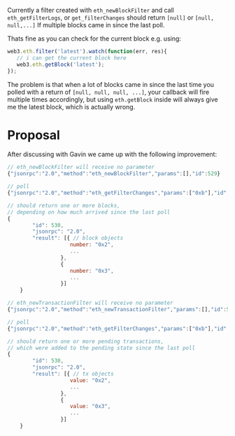Currently a filter created with `eth_newBlockFilter` and call `eth_getFilterLogs`, or `get_filterChanges` should return `[null]` or `[null, null,...]` If multiple blocks came in since the last poll.

Thats fine as you can check for the current block e.g. using:

```js
web3.eth.filter('latest').watch(function(err, res){
   // i can get the current block here
   web3.eth.getBlock('latest');
});
```

The problem is that when a lot of blocks came in since the last time you polled with a return of `[null, null, null, ...]`, your callback will fire multiple times accordingly, but using `eth.getBlock` inside will always give me the latest block, which is actually wrong.



# Proposal

After discussing with Gavin we came up with the following improvement:

```js
// eth_newBlockFilter will receive no parameter
{"jsonrpc":"2.0","method":"eth_newBlockFilter","params":[],"id":529}

// poll
{"jsonrpc":"2.0","method":"eth_getFilterChanges","params":["0xb"],"id":530} // we assume the filter ID is "0xb"

// should return one or more blocks,
// depending on how much arrived since the last poll
{
		"id": 530,
		"jsonrpc": "2.0",
		"result": [{ // block objects
                    number: "0x2",
                    ...
                 },
                 {
                    number: "0x3",
                    ...
                 }]
	}
```

```js
// eth_newTransactionFilter will receive no parameter
{"jsonrpc":"2.0","method":"eth_newTransactionFilter","params":[],"id":529}

// poll
{"jsonrpc":"2.0","method":"eth_getFilterChanges","params":["0xb"],"id":530} // we assume the filter ID is "0xb"

// should return one or more pending transactions,
// which were added to the pending state since the last poll
{
		"id": 530,
		"jsonrpc": "2.0",
		"result": [{ // tx objects
                    value: "0x2",
                    ...
                 },
                 {
                    value: "0x3",
                    ...
                 }]
	}
```